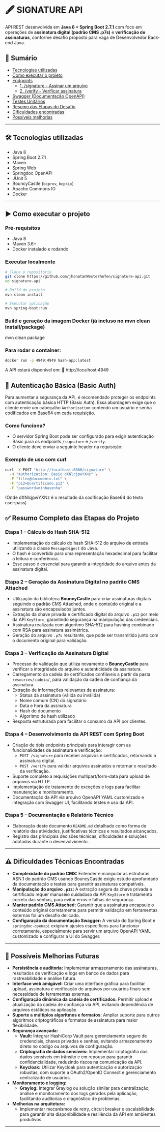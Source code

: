# 🖋️ SIGNATURE API

API REST desenvolvida em **Java 8 + Spring Boot 2.7.1** com foco em operações de **assinatura digital (padrão CMS .p7s)** e **verificação de assinaturas**, conforme desafio proposto para vaga de Desenvolvedor Back-end Java.

## 📑 Sumário

- [Tecnologias utilizadas](#-tecnologias-utilizadas)
- [Como executar o projeto](#-como-executar-o-projeto)
- [Endpoints](#endpoints)
  - [1. /signature - Assinar um arquivo](#1-signature---assinar-um-arquivo)
  - [2. /verify - Verificar assinatura](#2-verify---verificar-assinatura)
- [Swagger (Documentação OpenAPI)](#swagger-documentacao-openapi)
- [Testes Unitários](#testes-unitarios)
- [Resumo das Etapas do Desafio](#resumo-das-etapas-do-desafio)
- [Dificuldades encontradas](#dificuldades-encontradas)
- [Possíveis melhorias](#possiveis-melhorias)

---

## 🛠️ Tecnologias utilizadas

- Java 8
- Spring Boot 2.7.1
- Maven
- Spring Web
- Springdoc OpenAPI
- JUnit 5
- BouncyCastle (`bcprov`, `bcpkix`)
- Apache Commons IO
- Docker  

---

## ▶️ Como executar o projeto

### Pré-requisitos

- Java 8
- Maven 3.6+
- Docker instalado e rodando  

### Executar localmente

```bash
# Clone o repositório
git clone https://github.com/jhonatanWesterhofen/signature-api.git
cd signature-api

# Build do projeto
mvn clean install

# Executar aplicação
mvn spring-boot:run

```

### Build e geração da imagem Docker (já incluso no mvn clean install/package)
mvn clean package

### Para rodar o container:


```bash
docker run -p 4949:4949 hash-app:latest
```

A API estará disponível em:
📍 http://localhost:4949

## 🔐 Autenticação Básica (Basic Auth)

Para aumentar a segurança da API, é recomendado proteger os endpoints com autenticação básica HTTP (Basic Auth). Essa abordagem exige que o cliente envie um cabeçalho `Authorization` contendo um usuário e senha codificados em Base64 em cada requisição.

### Como funciona?

- O servidor Spring Boot pode ser configurado para exigir autenticação Basic para os endpoints `/signature` e `/verify`.
- O cliente deve enviar a seguinte header na requisição:

### Exemplo de uso com curl

```bash
curl -X POST "http://localhost:8080/signature" \
  -H "Authorization: Basic dXNlcjpwYXNz" \
  -F "file=@documento.txt" \
  -F "p12=@certificado.p12" \
  -F "password=minhasenha"

  ```
(Onde dXNlcjpwYXNz é o resultado da codificação Base64 do texto user:pass)


## ✅ Resumo Completo das Etapas do Projeto

### Etapa 1 – Cálculo do Hash SHA-512

- Implementação do cálculo do hash SHA-512 do arquivo de entrada utilizando a classe `MessageDigest` do Java.
- O hash é convertido para uma representação hexadecimal para facilitar a leitura e conferência.
- Esse passo é essencial para garantir a integridade do arquivo antes da assinatura digital.

### Etapa 2 – Geração da Assinatura Digital no padrão CMS Attached

- Utilização da biblioteca **BouncyCastle** para criar assinaturas digitais seguindo o padrão CMS Attached, onde o conteúdo original e a assinatura são encapsulados juntos.
- Extração da chave privada e certificado digital do arquivo `.p12` por meio da API `KeyStore`, garantindo segurança na manipulação das credenciais.
- Assinatura realizada com algoritmo SHA-512 para hashing combinado com RSA para assinatura assimétrica.
- Geração do arquivo `.p7s` resultante, que pode ser transmitido junto com o documento original para validação.

### Etapa 3 – Verificação da Assinatura Digital

- Processo de validação que utiliza novamente o **BouncyCastle** para verificar a integridade do arquivo e autenticidade da assinatura.
- Carregamento da cadeia de certificados confiáveis a partir da pasta `resources/cadeia/`, para validação da cadeia de confiança da assinatura.
- Extração de informações relevantes da assinatura:  
  - Status da assinatura (válida ou inválida)  
  - Nome comum (CN) do signatário  
  - Data e hora da assinatura  
  - Hash do documento  
  - Algoritmo de hash utilizado  
- Resposta estruturada para facilitar o consumo da API por clientes.

### Etapa 4 – Desenvolvimento da API REST com Spring Boot

- Criação de dois endpoints principais para interagir com as funcionalidades de assinatura e verificação:  
  - `POST /signature` para receber arquivos e certificados, retornando a assinatura digital.  
  - `POST /verify` para validar arquivos assinados e retornar o resultado da verificação.  
- Suporte completo a requisições multipart/form-data para upload de arquivos via HTTP.
- Implementação de tratamento de exceções e logs para facilitar manutenção e monitoramento.
- Documentação da API via arquivo OpenAPI YAML customizado e integração com Swagger UI, facilitando testes e uso da API.

### Etapa 5 – Documentação e Relatório Técnico

- Elaboração deste documento `README.md` detalhado como forma de relatório das atividades, justificativas técnicas e resultados alcançados.
- Registro das principais decisões técnicas, dificuldades e soluções adotadas durante o desenvolvimento.

---

## ⚠️ Dificuldades Técnicas Encontradas

- **Complexidade do padrão CMS:** Entender e manipular as estruturas ASN.1 do padrão CMS usando BouncyCastle exigiu estudo aprofundado da documentação e testes para garantir assinaturas compatíveis.
- **Manipulação do arquivo `.p12`:** A extração segura da chave privada e certificado requer manuseio cuidadoso da API `KeyStore` e tratamento correto das senhas, para evitar erros e falhas de segurança.
- **Manter padrão CMS Attached:** Garantir que a assinatura encapsule o conteúdo original corretamente para permitir validação em ferramentas externas foi um desafio delicado.
- **Configuração da documentação Swagger:** A versão do Spring Boot e `springdoc-openapi` exigiram ajustes específicos para funcionar corretamente, especialmente para servir um arquivo OpenAPI YAML customizado e configurar a UI do Swagger.

---

## 🚀 Possíveis Melhorias Futuras

- **Persistência e auditoria:** Implementar armazenamento das assinaturas, resultados de verificação e logs em banco de dados para rastreabilidade e análise futura.
- **Interface web amigável:** Criar uma interface gráfica para facilitar upload, assinatura e verificação de arquivos por usuários finais sem necessidade de ferramentas externas.
- **Configuração dinâmica da cadeia de certificados:** Permitir upload e atualização da cadeia de confiança via API, evitando dependência de arquivos estáticos na aplicação.
- **Suporte a múltiplos algoritmos e formatos:** Ampliar suporte para outros algoritmos criptográficos e formatos de assinatura para maior flexibilidade.
- **Segurança avançada:**  
  - **Vault:** Integrar HashiCorp Vault para gerenciamento seguro de credenciais, chaves privadas e senhas, evitando armazenamento direto no código ou arquivos de configuração.  
  - **Criptografia de dados sensíveis:** Implementar criptografia dos dados sensíveis em trânsito e em repouso para garantir confidencialidade, reduzindo riscos na comunicação da API.  
  - **Keycloak:** Utilizar Keycloak para autenticação e autorização robustas, com suporte a OAuth2/OpenID Connect e gerenciamento centralizado de usuários.  
- **Monitoramento e logging:**  
  - **Graylog:** Integrar Graylog ou solução similar para centralização, análise e monitoramento dos logs gerados pela aplicação, facilitando auditorias e diagnóstico de problemas.
- **Melhorias na arquitetura:**  
  - Implementar mecanismos de retry, circuit breaker e escalabilidade para garantir alta disponibilidade e resiliência da API em ambientes produtivos.


---

